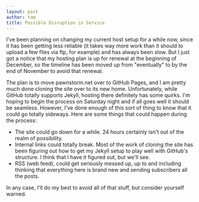 ```yaml
---
layout: post
author: tom
title: Possible Disruption in Service
---
```

I've been planning on changing my current host setup for a while now, since it has been getting less reliable (it takes way more work than it should to upload a few files via ftp, for example) and has always been slow. But I just got a notice that my hosting plan is up for renewal at the beginning of December, so the timeline has been moved up from "eventually" to by the end of November to avoid that renewal.

The plan is to move pawnstorm.net over to GitHub Pages, and I am pretty much done cloning the site over to its new home. Unfortunately, while GitHub totally supports Jekyll, hosting there definitely has some quirks. I'm hoping to begin the process on Saturday night and if all goes well it should be seamless. However, I've done enough of this sort of thing to know that it could go totally sideways. Here are some things that could happen during the process:
* The site could go down for a while. 24 hours certainly isn't out of the realm of possibility.
* Internal links could totally break. Most of the work of cloning the site has been figuring out how to get my Jekyll setup to play well with GitHub's structure. I think that I have it figured out, but we'll see.
* RSS (web feed), could get seriously messed up, up to and including thinking that everything here is brand new and sending subscribers all the posts.

In any case, I'll do my best to avoid all of that stuff, but consider yourself warned.
